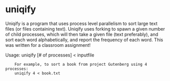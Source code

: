 uniqify
=======

Uniqify is a program that uses process level parallelism to sort large text files (or files containing text).
Uniqify uses forking to spawn a given number of child processes, which will then take a given file (text preferably),
and sort each word alphabetically, and report the frequency of each word. This was written for a classroom assignment!

Usage:
        uniqify [# of processes] < inputfile
        
        For example, to sort a book from project Gutenberg using 4 processes:
        uniqify 4 < book.txt
